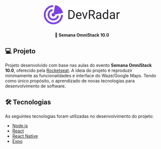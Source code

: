 <h1 align="center">
  <img src=".github/logo.svg" width="250px" alt="logo" />
</h1>

<h4 align="center">
  🚀 Semana OmniStack 10.0
</h4>

## 💻 Projeto

Projeto desenvolvido com base nas aulas do evento **Semana OmniStack 10.0**, oferecido pela [Rocketseat][rocketseat].
A ideia do projeto é reproduzir minimamente as funcionalidades e interface do Waze/Google Maps. Tendo como único propósito, o aprendizado de novas tecnologias para desenvolvimento de software.

## 🛠 Tecnologias

As seguintes tecnologias foram utilizadas no desenvolvimento do projeto:

- [Node.js][nodejs]
- [React][reactjs]
- [React Native][reactnative]
- [Expo][expo]

[rocketseat]: https://rocketseat.com.br/
[nodejs]: https://nodejs.org/en/
[reactjs]: https://reactjs.org/
[reactnative]: https://facebook.github.io/react-native/
[expo]: https://expo.io/
